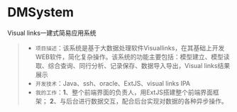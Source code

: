 # DMSystem
Visual links一建式简易应用系统
> * `项目描述`：该系统是基于大数据处理软件Visuallinks，在其基础上开发WEB软件，简化复杂操作。该系统的功能主要包括：模型建立、模型读取、综合查询、同行分析、记录保存、数据导入导出，Visual links结果展示
> * `开发技术`：Java、ssh、oracle、ExtJS、visual links IPA
> * `我的工作`：**1**、整个前端界面的负责人，用ExtJS搭建整个前端界面框架；
                **2**、与后台进行数据交互，配合后台实现对数据的各种异步操作。

